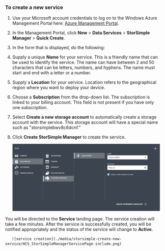 
<properties 
   pageTitle="Create a new StorSimple Manager service"
   description="Describes how to create a new instance of the StorSimple Manager service."
   services="storsimple"
   documentationCenter="NA"
   authors="SharS"
   manager="adinah"
   editor="tysonn" />
<tags
	ms.service="storsimple"
	ms.date="04/01/2015"
	wacn.date=""/>


### To create a new service

1. Use your Microsoft account credentials to log on to the Windows Azure Management Portal here: [Azure Management Portal](https://manage.windowsazure.cn/).

2. In the  Management Portal, click **New** > **Data Services** > **StorSimple Manager** > **Quick Create**.

3. In the form that is displayed, do the following:
  1. Supply a unique **Name** for your service. This is a friendly name that can be used to identify the service. The name can have between 2 and 50 characters that can be letters, numbers, and hyphens. The name must start and end with a letter or a number.
  2. Supply a **Location** for your service. Location refers to the geographical region where you want to deploy your device.
  3. Choose a **Subscription** from the drop-down list. The subscription is linked to your billing account. This field is not present if you have only one subscription.
  4. Select **Create a new storage account** to automatically create a storage account with the service. This storage account will have a special name such as "storsimplebwv8c6dcnf." 
  5. Click **Create StorSimple Manager** to create the service.

       ![create a service](./media/storsimple-create-new-service/HCS_CreateAService-include.png)

  You will be directed to the **Service** landing page. The service creation will take a few minutes. After the service is successfully created, you will be notified appropriately and the status of the service will change to **Active**.
 
       ![service creation](./media/storsimple-create-new-service/HCS_StorSimpleManagerServicePage-include.png)


